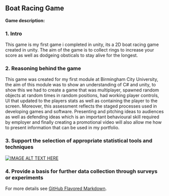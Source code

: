 ## Boat Racing Game 

**Game description:** 


### 1. Intro
This game is my first game i completed in unity, its a 2D boat racing game created in unity. The aim of the game is to collect rings to increase your score as well as dodgeing obsticals to stay alive for the longest.


### 2. Reasoning behind the game
This game was created for my first module at Birmingham City University, the aim of this module was to show an understanding of C# and unity, to show this we had to create a game that was multiplayer, spawned random objects at random times in random positions, had working player controls, UI that updated to the players stats as well as containing the player to the screen. Moreover, this assessment reflects the staged processes used in developing games and software. Presenting and pitching ideas to audiences as well as defending ideas which is an important behavioural skill required by employer and finally creating a promotional video will also allow me how to present information that can be used in my portfolio.  

### 3. Support the selection of appropriate statistical tools and techniques

[![IMAGE ALT TEXT HERE](https://img.youtube.com/vi/watch?v=AWWKvWtbemk/0.jpg)](https://www.youtube.com/watch?v=watch%3Fv%3DAWW)

### 4. Provide a basis for further data collection through surveys or experiments

For more details see [GitHub Flavored Markdown](https://guides.github.com/features/mastering-markdown/).

